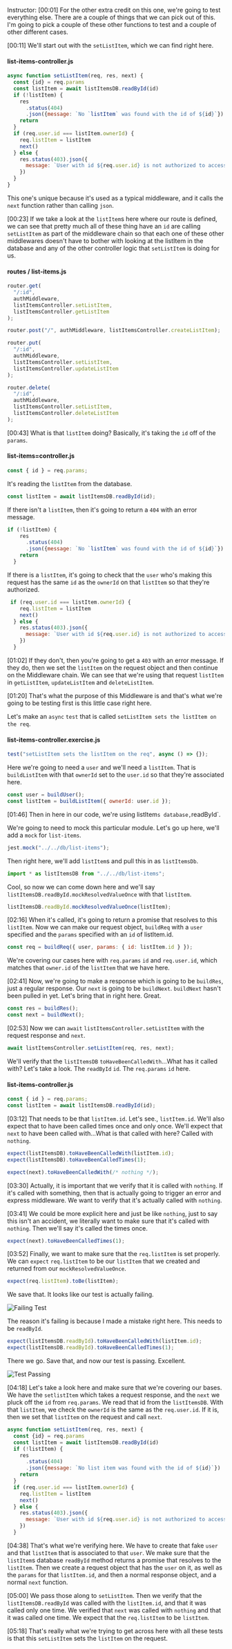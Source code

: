 Instructor: [00:01] For the other extra credit on this one, we're going to test everything else. There are a couple of things that we can pick out of this. I'm going to pick a couple of these other functions to test and a couple of other different cases.

[00:11] We'll start out with the `setListItem`, which we can find right here.

#### list-items-controller.js

```javascript
async function setListItem(req, res, next) {
  const {id} = req.params
  const listItem = await listItemsDB.readById(id)
  if (!listItem) {
    res
      .status(404)
      .json({message: `No `listItem` was found with the id of ${id}`})
    return
  }
  if (req.user.id === listItem.ownerId) {
    req.listItem = listItem
    next()
  } else {
    res.status(403).json({
      message: `User with id ${req.user.id} is not authorized to access the `listItem` ${id}`,
    })
  }
}
```

This one's unique because it's used as a typical middleware, and it calls the `next` function rather than calling `json`.

[00:23] If we take a look at the `listItem`s here where our route is defined, we can see that pretty much all of these thing have an `id` are calling `setListItem` as part of the middleware chain so that each one of these other middlewares doesn't have to bother with looking at the listItem in the database and any of the other controller logic that `setListItem` is doing for us.

#### routes / list-items.js

```javascript
router.get(
  "/:id",
  authMiddleware,
  listItemsController.setListItem,
  listItemsController.getListItem
);

router.post("/", authMiddleware, listItemsController.createListItem);

router.put(
  "/:id",
  authMiddleware,
  listItemsController.setListItem,
  listItemsController.updateListItem
);

router.delete(
  "/:id",
  authMiddleware,
  listItemsController.setListItem,
  listItemsController.deleteListItem
);
```

[00:43] What is that `listItem` doing? Basically, it's taking the `id` off of the `params`.

#### list-items=controller.js

```javascript
const { id } = req.params;
```

It's reading the `listItem` from the database.

```javascript
const listItem = await listItemsDB.readById(id);
```

If there isn't a `listItem`, then it's going to return a `404` with an error message.

```javascript
if (!listItem) {
    res
      .status(404)
      .json({message: `No `listItem` was found with the id of ${id}`})
    return
  }
```

If there is a `listItem`, it's going to check that the `user` who's making this request has the same `id` as the `ownerId` on that `listItem` so that they're authorized.

```javascript
 if (req.user.id === listItem.ownerId) {
    req.listItem = listItem
    next()
  } else {
    res.status(403).json({
      message: `User with id ${req.user.id} is not authorized to access the `listItem` ${id}`,
    })
  }
```

[01:02] If they don't, then you're going to get a `403` with an error message. If they do, then we set the `listItem` on the request object and then continue on the Middleware chain. We can see that we're using that request `listItem` in `getListItem`, `updateListItem` and `deleteListItem`.

[01:20] That's what the purpose of this Middleware is and that's what we're going to be testing first is this little case right here.

Let's make an `async` `test` that is called `setListItem sets the listItem on the req`.

#### list-items-controller.exercise.js

```javascript
test("setListItem sets the listItem on the req", async () => {});
```

Here we're going to need a `user` and we'll need a `listItem`. That is `buildListItem` with that `ownerId` set to the `user.id` so that they're associated here.

```javascript
const user = buildUser();
const listItem = buildListItem({ ownerId: user.id });
```

[01:46] Then in here in our code, we're using listItem`s database,`readById`.

We're going to need to mock this particular module. Let's go up here, we'll add a `mock` for `list-items`.

```javascript
jest.mock("../../db/list-items");
```

Then right here, we'll add `listItem`s and pull this in as `listItemsDb`.

```javascript
import * as listItemsDB from "../../db/list-items";
```

Cool, so now we can come down here and we'll say `listItemsDB.readById.mockResolvedValueOnce` with that `listItem`.

```javascript
listItemsDB.readById.mockResolvedValueOnce(listItem);
```

[02:16] When it's called, it's going to return a promise that resolves to this `listItem`. Now we can make our request object, `buildReq` with a `user` specified and the `params` specified with an `id` of listItem.id.

```javascript
const req = buildReq({ user, params: { id: listItem.id } });
```

We're covering our cases here with `req.params` `id` and `req.user.id`, which matches that `owner.id` of the `listItem` that we have here.

[02:41] Now, we're going to make a response which is going to be `buildRes`, just a regular response. Our `next` is going to be `buildNext`. `buildNext` hasn't been pulled in yet. Let's bring that in right here. Great.

```javascript
const res = buildRes();
const next = buildNext();
```

[02:53] Now we can `await` `listItemsController.setListItem` with the request response and `next`.

```javascript
await listItemsController.setListItem(req, res, next);
```

We'll verify that the `listItemsDB` `toHaveBeenCalledWith`...What has it called with? Let's take a look. The `readById` `id`. The `req.params` `id` here.

#### list-items-controller.js

```javascript
const { id } = req.params;
const listItem = await listItemsDB.readById(id);
```

[03:12] That needs to be that `listItem.id`. Let's see., `listItem.id`. We'll also expect that to have been called times once and only once. We'll expect that `next` to have been called with...What is that called with here? Called with `nothing`.

```javascript
expect(listItemsDB).toHaveBeenCalledWith(listItem.id);
expect(listItemsDB).toHaveBeenCalledTimes(1);

expect(next).toHaveBeenCalledWith(/* nothing */);
```

[03:30] Actually, it is important that we verify that it is called with `nothing`. If it's called with something, then that is actually going to trigger an error and express middleware. We want to verify that it's actually called with `nothing`.

[03:41] We could be more explicit here and just be like `nothing`, just to say this isn't an accident, we literally want to make sure that it's called with `nothing`. Then we'll say it's called the times once.

```javascript
expect(next).toHaveBeenCalledTimes(1);
```

[03:52] Finally, we want to make sure that the `req.listItem` is set properly. We can `expect` `req.listItem` to be our `listItem` that we created and returned from our `mockResolvedValueOnce`.

```javascript
expect(req.listItem).toBe(listItem);
```

We save that. It looks like our test is actually failing.

![Failing Test](..images/15_scikit-learn-unit-test-business-logic-of-a-controller-s-middleware-failing.png)

The reason it's failing is because I made a mistake right here. This needs to be `readById`.

```javascript
expect(listItemsDB.readById).toHaveBeenCalledWith(listItem.id);
expect(listItemsDB.readById).toHaveBeenCalledTimes(1);
```

There we go. Save that, and now our test is passing. Excellent.

![Test Passing](https://res.cloudinary.com/dg3gyk0gu/image/upload/v1575572534/transcript-images/15_scikit-learn-unit-test-business-logic-of-a-controller-s-middleware-test-passing.jpg)

[04:18] Let's take a look here and make sure that we're covering our bases. We have the `setlistItem` which takes a request response, and the `next` we pluck off the `id` from `req.params`. We read that id from the `listItemsDB`. With that `listItem`, we check the `ownerId` is the same as the `req.user.id`. If it is, then we set that `listItem` on the request and call `next`.

```javascript
async function setListItem(req, res, next) {
  const {id} = req.params
  const listItem = await listItemsDB.readById(id)
  if (!listItem) {
    res
      .status(404)
      .json({message: `No list item was found with the id of ${id}`})
    return
  }
  if (req.user.id === listItem.ownerId) {
    req.listItem = listItem
    next()
  } else {
    res.status(403).json({
      message: `User with id ${req.user.id} is not authorized to access the list item ${id}`,
    })
  }
```

[04:38] That's what we're verifying here. We have to create that fake `user` and that `listItem` that is associated to that `user`. We make sure that the `listItem`s database `readById` method returns a promise that resolves to the `listItem`. Then we create a request object that has the `user` on it, as well as the `params` for that `listItem.id`, and then a normal response object, and a normal `next` function.

[05:00] We pass those along to `setListItem`. Then we verify that the `listItemsDB.readById` was called with the `listItem.id`, and that it was called only one time. We verified that `next` was called with `nothing` and that it was called one time. We expect that the `req.listItem` to be `listItem`.

[05:18] That's really what we're trying to get across here with all these tests is that this `setListItem` sets the `listItem` on the request.
